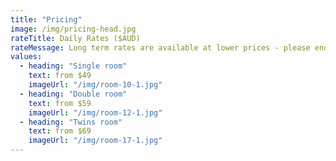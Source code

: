```yaml
---
title: "Pricing"
image: /img/pricing-head.jpg
rateTitle: Daily Rates ($AUD)
rateMessage: Long term rates are available at lower prices - please enquire.
values:
  - heading: "Single room"
    text: from $49 
    imageUrl: "/img/room-10-1.jpg"
  - heading: "Double room"
    text: from $59 
    imageUrl: "/img/room-12-1.jpg"
  - heading: "Twins room"
    text: from $69 
    imageUrl: "/img/room-17-1.jpg"
---
```

